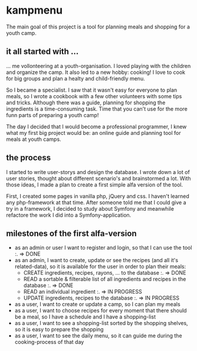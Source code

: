 # kampmenu
The main goal of this project is a tool for planning meals and shopping for a youth camp.

## it all started with ...
... me vollonteering at a youth-organisation. I loved playing with the children and organize the camp. It also led to a new hobby: cooking! I love to cook for big groups and plan a healty and child-friendly menu.

So I became a specialist. I saw that it wasn't easy for everyone to plan meals, so I wrote a cookbook with a few other volunteers with some tips and tricks. Although there was a guide, planning for shopping the ingredients is a time-consuming task. Time that you can't use for the more funn parts of preparing a youth camp!

The day I decided that I would become a professional programmer, I knew what my first big project would be: an online guide and planning tool for meals at youth camps.

## the process
I started to write user-storys and design the database.
I wrote down a lot of user stories, thought about different scenario's and brainstormed a lot.
With those ideas, I made a plan to create a first simple alfa version of the tool.

First, I created some pages in vanilla php, jQuery and css. I haven't learned any php-framework at that time.
After someone told me that I could give a try in a framework, I decided to study about Symfony and meanwhile refactore the work I did into a Symfony-application.
  
## milestones of the first alfa-version
* as an admin or user I want to register and login, so that I can use the tool :. =>  DONE
* as an admin, I want to create, update or see the recipes (and all it's related-data), so it is available for the user in order to plan their meals:
  * CREATE ingredients, recipes, rayons, ... to the database :. => DONE
  * READ a sortable & filterable list of all ingredients and recipes in the database :. => DONE
  * READ an individual ingredient :. => IN PROGRESS
  * UPDATE ingredients, recipes to the database :. => IN PROGRESS
* as a user, I want to create or update a camp, so I can plan my meals
* as a user, I want to choose recipes for every moment that there should be a meal, so I have a schedule and I have a shopping-list
* as a user, I want to see a shopping-list sorted by the shopping shelves, so it is easy to prepare the shopping
* as a user, I want to see the daily menu, so it can guide me during the cooking-process of that day
